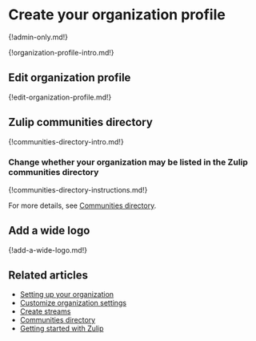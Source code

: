 # Create your organization profile

{!admin-only.md!}

{!organization-profile-intro.md!}

## Edit organization profile

{!edit-organization-profile.md!}

## Zulip communities directory

{!communities-directory-intro.md!}

### Change whether your organization may be listed in the Zulip communities directory

{!communities-directory-instructions.md!}

For more details, see [Communities directory](/help/communities-directory).

## Add a wide logo

{!add-a-wide-logo.md!}

## Related articles

* [Setting up your organization](/help/getting-your-organization-started-with-zulip)
* [Customize organization settings](/help/customize-organization-settings)
* [Create streams](/help/create-streams)
* [Communities directory](/help/communities-directory)
* [Getting started with Zulip](/help/getting-started-with-zulip)

